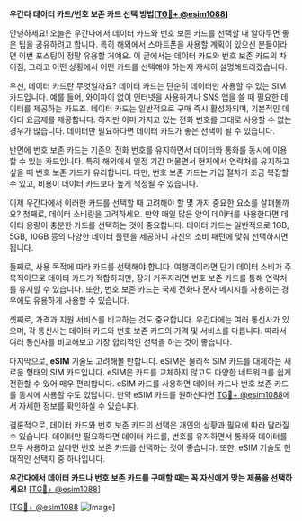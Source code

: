 **우간다 데이터 카드/번호 보존 카드 선택 방법[[TG💪+ @esim1088](https://t.me/s/esim1088)]**

안녕하세요! 오늘은 우간다에서 데이터 카드와 번호 보존 카드를 선택할 때 알아두면 좋은 팁을 공유하려고 합니다. 특히 해외에서 스마트폰을 사용할 계획이 있으신 분들이라면 이번 포스팅이 정말 유용할 거예요. 이 글에서는 데이터 카드와 번호 보존 카드의 차이점, 그리고 어떤 상황에서 어떤 카드를 선택해야 하는지 자세히 설명해드리겠습니다.

우선, 데이터 카드란 무엇일까요? 데이터 카드는 단순히 데이터만 사용할 수 있는 SIM 카드입니다. 예를 들어, 와이파이 없이 인터넷을 사용하거나 SNS 앱을 쓸 때 필요한 데이터를 제공하는 카드죠. 데이터 카드는 일반적으로 구매 즉시 활성화되며, 기본적인 데이터 요금제를 제공합니다. 하지만 이미 가지고 있는 전화 번호를 그대로 사용할 수 없는 경우가 많습니다. 데이터만 필요하다면 데이터 카드가 좋은 선택이 될 수 있습니다.

반면에 번호 보존 카드는 기존의 전화 번호를 유지하면서 데이터와 통화를 동시에 이용할 수 있는 카드입니다. 특히 해외에서 일정 기간 머물면서 현지에서 연락처를 유지하고 싶을 때 번호 보존 카드가 유리합니다. 다만, 번호 보존 카드는 가입 절차가 조금 복잡할 수 있고, 비용이 데이터 카드보다 높게 책정될 수 있습니다.

이제 우간다에서 이러한 카드를 선택할 때 고려해야 할 몇 가지 중요한 요소를 살펴볼까요? 첫째로, 데이터 소비량을 고려하세요. 만약 매일 많은 양의 데이터를 사용한다면 데이터 용량이 충분한 카드를 선택하는 것이 중요합니다. 데이터 카드는 일반적으로 1GB, 5GB, 10GB 등의 다양한 데이터 플랜을 제공하니 자신의 소비 패턴에 맞춰 선택하시면 됩니다.

둘째로, 사용 목적에 따라 카드를 선택해야 합니다. 여행객이라면 단기 데이터 소비가 주 목적이므로 데이터 카드가 적합하지만, 장기 거주자라면 번호 보존 카드를 통해 연락처를 유지할 수 있습니다. 또한, 번호 보존 카드는 국제 전화나 문자 메시지를 사용하는 경우에도 유용하게 사용할 수 있습니다.

셋째로, 가격과 지원 서비스를 비교하는 것도 중요합니다. 우간다에는 여러 통신사가 있으며, 각 통신사는 데이터 카드와 번호 보존 카드의 가격 및 서비스를 다릅니다. 따라서 여러 통신사를 비교해보고 가장 합리적인 선택을 하는 것이 좋습니다.

마지막으로, **eSIM** 기술도 고려해볼 만합니다. eSIM은 물리적 SIM 카드를 대체하는 새로운 형태의 SIM 카드입니다. eSIM은 카드를 교체하지 않고도 다양한 네트워크를 쉽게 전환할 수 있어 매우 편리합니다. eSIM 카드를 사용하면 데이터 카드나 번호 보존 카드를 동시에 사용할 수도 있답니다. 만약 eSIM 카드를 원하신다면 [TG💪+ @esim1088](https://t.me/s/esim1088)에서 자세한 정보를 확인하실 수 있습니다.

결론적으로, 데이터 카드와 번호 보존 카드의 선택은 개인의 상황과 필요에 따라 달라질 수 있습니다. 데이터만 필요하다면 데이터 카드를, 번호를 유지하면서 통화와 데이터를 모두 사용하고 싶다면 번호 보존 카드를 선택하는 것이 좋습니다. 또한, eSIM 기술도 현대적인 선택지 중 하나입니다. 

**우간다에서 데이터 카드나 번호 보존 카드를 구매할 때는 꼭 자신에게 맞는 제품을 선택하세요!** [[TG💪+ @esim1088](https://t.me/s/esim1088)]

[[TG💪+ @esim1088](https://t.me/s/esim1088) ![Image](https://i.postimg.cc/Y0z9fWf4/image.png)]